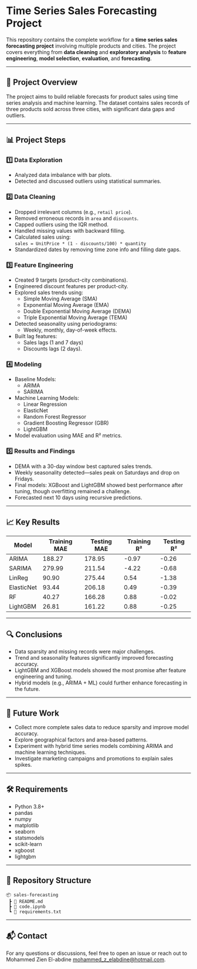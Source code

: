 
# Time Series Sales Forecasting Project

This repository contains the complete workflow for a **time series sales forecasting project** involving multiple products and cities. The project covers everything from **data cleaning** and **exploratory analysis** to **feature engineering**, **model selection**, **evaluation**, and **forecasting**.

---

## 🚀 Project Overview

The project aims to build reliable forecasts for product sales using time series analysis and machine learning. The dataset contains sales records of three products sold across three cities, with significant data gaps and outliers.

---

## 📊 Project Steps

### 1️⃣ Data Exploration
- Analyzed data imbalance with bar plots.
- Detected and discussed outliers using statistical summaries.

### 2️⃣ Data Cleaning
- Dropped irrelevant columns (e.g., `retail price`).
- Removed erroneous records in `area` and `discounts`.
- Capped outliers using the IQR method.
- Handled missing values with backward filling.
- Calculated sales using:  
  `sales = UnitPrice * (1 - discounts/100) * quantity`
- Standardized dates by removing time zone info and filling date gaps.

### 3️⃣ Feature Engineering
- Created 9 targets (product-city combinations).
- Engineered discount features per product-city.
- Explored sales trends using:
  - Simple Moving Average (SMA)
  - Exponential Moving Average (EMA)
  - Double Exponential Moving Average (DEMA)
  - Triple Exponential Moving Average (TEMA)
- Detected seasonality using periodograms:
  - Weekly, monthly, day-of-week effects.
- Built lag features:
  - Sales lags (1 and 7 days)
  - Discounts lags (2 days).

### 4️⃣ Modeling
- Baseline Models:
  - ARIMA
  - SARIMA
- Machine Learning Models:
  - Linear Regression
  - ElasticNet
  - Random Forest Regressor
  - Gradient Boosting Regressor (GBR)
  - LightGBM
- Model evaluation using MAE and R² metrics.

### 5️⃣ Results and Findings
- DEMA with a 30-day window best captured sales trends.
- Weekly seasonality detected—sales peak on Saturdays and drop on Fridays.
- Final models: XGBoost and LightGBM showed best performance after tuning, though overfitting remained a challenge.
- Forecasted next 10 days using recursive predictions.

---

## 📈 Key Results

| Model       | Training MAE | Testing MAE | Training R² | Testing R² |
|-------------|--------------|-------------|-------------|------------|
| ARIMA       | 188.27       | 178.95      | -0.97       | -0.26      |
| SARIMA      | 279.99       | 211.54      | -4.22       | -0.68      |
| LinReg      | 90.90        | 275.44      | 0.54        | -1.38      |
| ElasticNet  | 93.44        | 206.18      | 0.49        | -0.39      |
| RF          | 40.27        | 166.28      | 0.88        | -0.02      |
| LightGBM    | 26.81        | 161.22      | 0.88        | -0.25      |

---

## 🔍 Conclusions

- Data sparsity and missing records were major challenges.
- Trend and seasonality features significantly improved forecasting accuracy.
- LightGBM and XGBoost models showed the most promise after feature engineering and tuning.
- Hybrid models (e.g., ARIMA + ML) could further enhance forecasting in the future.

---

## 📌 Future Work

- Collect more complete sales data to reduce sparsity and improve model accuracy.
- Explore geographical factors and area-based patterns.
- Experiment with hybrid time series models combining ARIMA and machine learning techniques.
- Investigate marketing campaigns and promotions to explain sales spikes.

---

## 🛠️ Requirements

- Python 3.8+
- pandas
- numpy
- matplotlib
- seaborn
- statsmodels
- scikit-learn
- xgboost
- lightgbm

---

## 📂 Repository Structure

```
📦 sales-forecasting
 ┣ 📜 README.md
 ┣ 📜 code.ipynb
 ┗ 📜 requirements.txt
```

---

## 📬 Contact

For any questions or discussions, feel free to open an issue or reach out to Mohammed Zien El-abdine mohammed_z_elabdine@hotmail.com.
